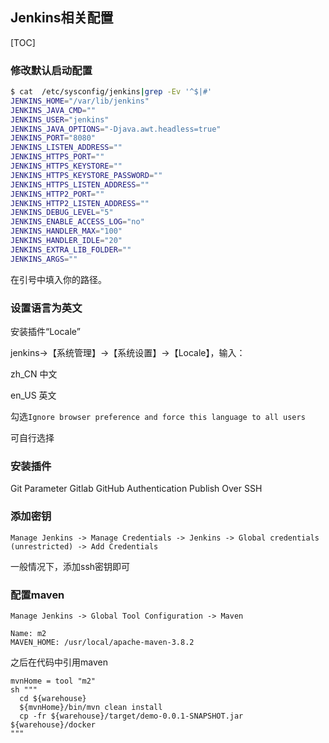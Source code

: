 ## Jenkins相关配置

[TOC]

### 修改默认启动配置

```bash
$ cat  /etc/sysconfig/jenkins|grep -Ev '^$|#'
JENKINS_HOME="/var/lib/jenkins"
JENKINS_JAVA_CMD=""
JENKINS_USER="jenkins"
JENKINS_JAVA_OPTIONS="-Djava.awt.headless=true"
JENKINS_PORT="8080"
JENKINS_LISTEN_ADDRESS=""
JENKINS_HTTPS_PORT=""
JENKINS_HTTPS_KEYSTORE=""
JENKINS_HTTPS_KEYSTORE_PASSWORD=""
JENKINS_HTTPS_LISTEN_ADDRESS=""
JENKINS_HTTP2_PORT=""
JENKINS_HTTP2_LISTEN_ADDRESS=""
JENKINS_DEBUG_LEVEL="5"
JENKINS_ENABLE_ACCESS_LOG="no"
JENKINS_HANDLER_MAX="100"
JENKINS_HANDLER_IDLE="20"
JENKINS_EXTRA_LIB_FOLDER=""
JENKINS_ARGS=""
```

在引号中填入你的路径。

### 设置语言为英文

安装插件“Locale”

jenkins->【系统管理】->【系统设置】->【Locale】，输入：

zh_CN	中文

en_US	英文

勾选`Ignore browser preference and force this language to all users`

可自行选择

### 安装插件

Git Parameter
Gitlab
GitHub Authentication
Publish Over SSH

### 添加密钥

```
Manage Jenkins -> Manage Credentials -> Jenkins -> Global credentials (unrestricted) -> Add Credentials
```

一般情况下，添加ssh密钥即可

### 配置maven

```
Manage Jenkins -> Global Tool Configuration -> Maven

Name: m2
MAVEN_HOME: /usr/local/apache-maven-3.8.2
```

之后在代码中引用maven

```
mvnHome = tool "m2"
sh """
  cd ${warehouse}                      
  ${mvnHome}/bin/mvn clean install
  cp -fr ${warehouse}/target/demo-0.0.1-SNAPSHOT.jar ${warehouse}/docker
"""
```





